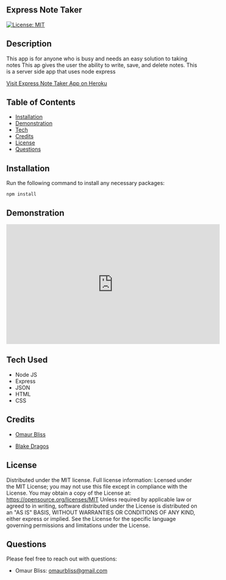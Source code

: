 ## Express Note Taker


[![License: MIT](https://img.shields.io/badge/License-MIT-yellow.svg)](https://opensource.org/licenses/MIT)

## Description 

This app is for anyone who is busy and needs an easy solution to taking notes
This ap gives the user the ability to write, save, and delete notes. This is a server side app that uses node express 

[Visit Express Note Taker App on Heroku](https://whispering-spire-72045.herokuapp.com/)


## Table of Contents 

* [Installation](#installation)
* [Demonstration](#demonstration)
* [Tech](#tech)
* [Credits](#credits)
* [License](#license)
* [Questions](#questions)

## Installation
Run the following command to install any necessary packages:
```
npm install
```

## Demonstration

<iframe width="560" height="315" src="https://www.youtube.com/embed/tCZAtjikqfw" title="YouTube video player" frameborder="0" allow="accelerometer; autoplay; clipboard-write; encrypted-media; gyroscope; picture-in-picture" allowfullscreen></iframe>


## Tech Used
- Node JS
- Express
- JSON
- HTML
- CSS


## Credits

- [Omaur Bliss](https://github.com/OmaurBliss)

- [Blake Dragos](https://github.com/BlakeDragos)

## License

Distributed under the MIT license.  Full license information:
Lcensed under the MIT License; you may not use this file except in compliance with the License. You may obtain a copy of the License at:
https://opensource.org/licenses/MIT
Unless required by applicable law or agreed to in writing, software distributed under the License is distributed on an "AS IS" BASIS, WITHOUT WARRANTIES OR CONDITIONS OF ANY KIND, either express or implied.  See the License for the specific language governing permissions and limitations under the License.

## Questions
Please feel free to reach out with questions:


- Omaur Bliss: omaurbliss@gmail.com


